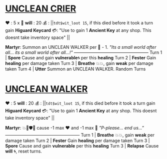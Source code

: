 # [__**UNCLEAN CRIER**__](<https://www.youtube.com/watch?v=3mt7fkr7-cA>)
❤️ : 5 x 👥
__will__ : 20
💰 : ||`tdt$wit_loot 15`, if this died before it took a turn gain **Higuard Keycard** 💳: "Use to gain 1 **Ancient Key** at any shop. This doesnt take inventory space" ||

**Martyr**: Summon an UNCLEAN WALKER per 👥 - 1.
*"Its a small world after all... its a small world after all...!"*
—————————————————
Turn 1  | **Spore** Cause and gain __vulnerable__🌀 per this __healing__
Turn 2 | **Fester** Gain __healing__ per damage taken
Turn 3 | **Breathe** 💥💥, gain __weak__ per damage taken 
Turn 4 | **Utter** Summon an UNCLEAN WALKER. Random Turns

# [__**UNCLEAN WALKER**__](<https://www.youtube.com/watch?v=47jpx7TZaMY>)
❤️ : 5
__will__ : 20
💰 : ||`tdt$wit_loot 15`, if this died before it took a turn gain **Higuard Keycard** 💳: "Use to gain 1 **Ancient Key** at any shop. This doesnt take inventory space" ||

**Martyr**: 💥🚫🛡️🔀 cause -1 max ❤️ and -1 max 🔷
*"P-please... end us..."*
—————————————————
Turn 1  | **Breathe** 💥💥, gain __weak__ per damage taken 
Turn 2 | **Fester** Gain __healing__ per damage taken
Turn 3 | **Spore** Cause and gain __vulnerable__ per this __healing__
Turn 3 | **Relapse** Cause __will__ 🌀, reset turns.
